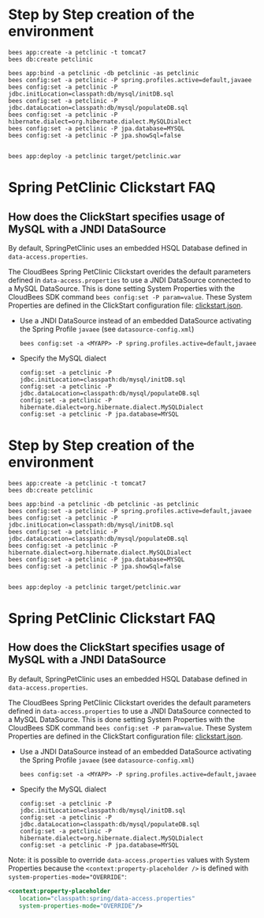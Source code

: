 # Step by Step creation of the environment

```
bees app:create -a petclinic -t tomcat7
bees db:create petclinic

bees app:bind -a petclinic -db petclinic -as petclinic
bees config:set -a petclinic -P spring.profiles.active=default,javaee
bees config:set -a petclinic -P jdbc.initLocation=classpath:db/mysql/initDB.sql
bees config:set -a petclinic -P jdbc.dataLocation=classpath:db/mysql/populateDB.sql
bees config:set -a petclinic -P hibernate.dialect=org.hibernate.dialect.MySQLDialect
bees config:set -a petclinic -P jpa.database=MYSQL
bees config:set -a petclinic -P jpa.showSql=false


bees app:deploy -a petclinic target/petclinic.war
```

# Spring PetClinic Clickstart FAQ

## How does the ClickStart specifies usage of MySQL with a JNDI DataSource

By default, SpringPetClinic uses an embedded HSQL Database defined in `data-access.properties`.

The CloudBees Spring PetClinic Clickstart overides the default parameters defined in `data-access.properties`
to use a JNDI DataSource connected to a MySQL DataSource. This is done setting System Properties with the CloudBees SDK
command `bees config:set -P param=value`. These System Properties are defined in the ClickStart configuration file:
[clickstart.json](https://github.com/CloudBees-community/spring-petclinic-clickstart/blob/master/clickstart.json).

* Use a JNDI DataSource instead of an embedded DataSource activating the Spring Profile `javaee` (see `datasource-config.xml`)

    ```
    bees config:set -a <MYAPP> -P spring.profiles.active=default,javaee
    ```

* Specify the MySQL dialect

    ```
    config:set -a petclinic -P jdbc.initLocation=classpath:db/mysql/initDB.sql
    config:set -a petclinic -P jdbc.dataLocation=classpath:db/mysql/populateDB.sql
    config:set -a petclinic -P hibernate.dialect=org.hibernate.dialect.MySQLDialect
    config:set -a petclinic -P jpa.database=MYSQL
    ```
# Step by Step creation of the environment

```
bees app:create -a petclinic -t tomcat7
bees db:create petclinic

bees app:bind -a petclinic -db petclinic -as petclinic
bees config:set -a petclinic -P spring.profiles.active=default,javaee
bees config:set -a petclinic -P jdbc.initLocation=classpath:db/mysql/initDB.sql
bees config:set -a petclinic -P jdbc.dataLocation=classpath:db/mysql/populateDB.sql
bees config:set -a petclinic -P hibernate.dialect=org.hibernate.dialect.MySQLDialect
bees config:set -a petclinic -P jpa.database=MYSQL
bees config:set -a petclinic -P jpa.showSql=false


bees app:deploy -a petclinic target/petclinic.war
```

# Spring PetClinic Clickstart FAQ

## How does the ClickStart specifies usage of MySQL with a JNDI DataSource

By default, SpringPetClinic uses an embedded HSQL Database defined in `data-access.properties`.

The CloudBees Spring PetClinic Clickstart overides the default parameters defined in `data-access.properties`
to use a JNDI DataSource connected to a MySQL DataSource. This is done setting System Properties with the CloudBees SDK
command `bees config:set -P param=value`. These System Properties are defined in the ClickStart configuration file:
[clickstart.json](https://github.com/CloudBees-community/spring-petclinic-clickstart/blob/master/clickstart.json).

* Use a JNDI DataSource instead of an embedded DataSource activating the Spring Profile `javaee` (see `datasource-config.xml`)

    ```
    bees config:set -a <MYAPP> -P spring.profiles.active=default,javaee
    ```

* Specify the MySQL dialect

    ```
    config:set -a petclinic -P jdbc.initLocation=classpath:db/mysql/initDB.sql
    config:set -a petclinic -P jdbc.dataLocation=classpath:db/mysql/populateDB.sql
    config:set -a petclinic -P hibernate.dialect=org.hibernate.dialect.MySQLDialect
    config:set -a petclinic -P jpa.database=MYSQL
    ```
    
Note: it is possible to override `data-access.properties` values with System Properties because the `<context:property-placeholder />` is defined with `system-properties-mode="OVERRIDE"`:

```xml
<context:property-placeholder 
   location="classpath:spring/data-access.properties" 
   system-properties-mode="OVERRIDE"/>
```
